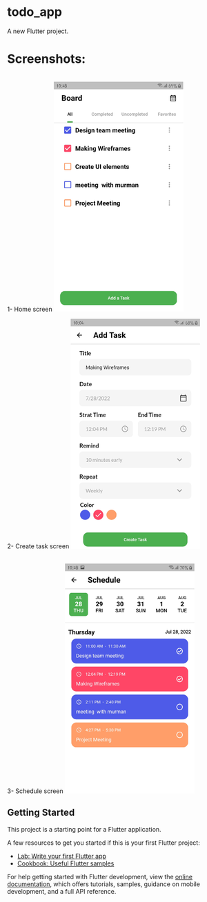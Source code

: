 # todo_app

A new Flutter project.

# Screenshots:

<br>
1- Home screen

<img src="home.jpg" width="300"/>
<br>

2- Create task screen
<img src="create_Task.jpg" width="300"/>

<br>
3- Schedule screen
<img src="schadule.jpg" width="300"/>

## Getting Started

This project is a starting point for a Flutter application.

A few resources to get you started if this is your first Flutter project:

- [Lab: Write your first Flutter app](https://docs.flutter.dev/get-started/codelab)
- [Cookbook: Useful Flutter samples](https://docs.flutter.dev/cookbook)

For help getting started with Flutter development, view the
[online documentation](https://docs.flutter.dev/), which offers tutorials,
samples, guidance on mobile development, and a full API reference.
